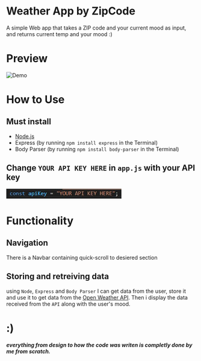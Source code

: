 # Weather App by ZipCode
A simple Web app that takes a ZIP code and your current mood as input, and returns current temp and your mood :)

# Preview
![Demo](/demo.gif)

# How to Use

## Must install
* [Node.js](https://nodejs.org/en/download/)
* Express (by running `npm install express` in the Terminal)
* Body Parser (by running `npm install body-parser` in the Terminal)
## Change `YOUR API KEY HERE` in `app.js` with your API key
![apiKey](/apiKey.jpg)

# Functionality
## Navigation
There is a Navbar containing quick-scroll to desiered section

## Storing and retreiving data
using `Node`, `Express` and `Body Parser` I can get data from the user, store it and use it to get data from the [Open Weather API](https://openweathermap.org/).
Then i display the data received from the `API` along with the user's mood.

# :)
##### everything from design to how the code was writen is completly done by me from scratch.